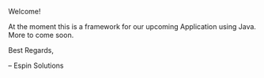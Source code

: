 Welcome!

At the moment this is a framework for our upcoming Application using Java. More to come soon.

Best Regards,

– Espin Solutions
